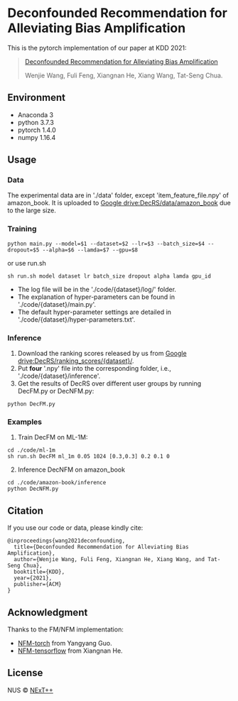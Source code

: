 # Deconfounded Recommendation for Alleviating Bias Amplification



This is the pytorch implementation of our paper at KDD 2021:

> [Deconfounded Recommendation for Alleviating Bias Amplification](https://arxiv.org/abs/2105.10648)
>
> Wenjie Wang, Fuli Feng, Xiangnan He, Xiang Wang, Tat-Seng Chua.

## Environment

- Anaconda 3
- python 3.7.3
- pytorch 1.4.0
- numpy 1.16.4

## Usage

### Data

The experimental data are in './data' folder, except 'item_feature_file.npy' of amazon_book. It is uploaded to [Google drive:DecRS/data/amazon_book](https://drive.google.com/drive/folders/1xww1VA-6Rc911vsAhucA7hi-2Np9zyWX?usp=sharing) due to the large size. 

### Training

```
python main.py --model=$1 --dataset=$2 --lr=$3 --batch_size=$4 --dropout=$5 --alpha=$6 --lamda=$7 --gpu=$8
```

or use run.sh

```
sh run.sh model dataset lr batch_size dropout alpha lamda gpu_id
```

- The log file will be in the './code/{dataset}/log/' folder. 
- The explanation of hyper-parameters can be found in './code/{dataset}/main.py'. 
- The default hyper-parameter settings are detailed in './code/{dataset}/hyper-parameters.txt'.

### Inference

1. Download the ranking scores released by us from [Google drive:DecRS/ranking_scores/{dataset}/](https://drive.google.com/drive/folders/1xww1VA-6Rc911vsAhucA7hi-2Np9zyWX?usp=sharing).
2. Put **four** '.npy' file into the corresponding folder, i.e., './code/{dataset}/inference'.
3. Get the results of DecRS over different user groups by running DecFM.py or DecNFM.py:

```
python DecFM.py 
```

### Examples

1. Train DecFM on ML-1M:

```
cd ./code/ml-1m
sh run.sh DecFM ml_1m 0.05 1024 [0.3,0.3] 0.2 0.1 0
```

2. Inference DecNFM on amazon_book

```
cd ./code/amazon-book/inference
python DecNFM.py
```

## Citation  

If you use our code or data, please kindly cite:

```
@inproceedings{wang2021deconfounding,
  title={Deconfounded Recommendation for Alleviating Bias Amplification},
  author={Wenjie Wang, Fuli Feng, Xiangnan He, Xiang Wang, and Tat-Seng Chua},
  booktitle={KDD},
  year={2021},
  publisher={ACM}
}
```

## Acknowledgment

Thanks to the FM/NFM implementation:

- [NFM-torch](https://github.com/guoyang9/NFM-pyorch/) from Yangyang Guo.
- [NFM-tensorflow](https://github.com/hexiangnan/neural_factorization_machine) from Xiangnan He. 

## License

NUS © [NExT++](https://www.nextcenter.org/)